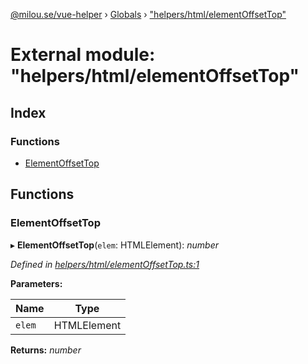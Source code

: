 [@milou.se/vue-helper](../README.md) › [Globals](../globals.md) › ["helpers/html/elementOffsetTop"](_helpers_html_elementoffsettop_.md)

# External module: "helpers/html/elementOffsetTop"

## Index

### Functions

* [ElementOffsetTop](_helpers_html_elementoffsettop_.md#elementoffsettop)

## Functions

###  ElementOffsetTop

▸ **ElementOffsetTop**(`elem`: HTMLElement): *number*

*Defined in [helpers/html/elementOffsetTop.ts:1](https://github.com/milou-se/milou-vue-helper/blob/1661c8d/src/helpers/html/elementOffsetTop.ts#L1)*

**Parameters:**

Name | Type |
------ | ------ |
`elem` | HTMLElement |

**Returns:** *number*
